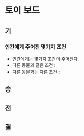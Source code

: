 # 토이 보드

## 기

### 인간에게 주어진 몇가지 조건

- 인간에게는 몇가지 조건이 주어진다.
- 다른 동물과 같은 조건 :
- 다른 동물과는 다른 조건 :

## 승

## 전

## 결
